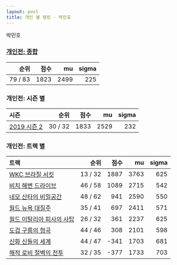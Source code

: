 ```yaml
---
layout: post
title: 개인 별 랭킹 - 박민호
---
```


박민호

### [개인전: 종합](../singles-full)

| 순위 | 점수 | mu | sigma |
|---:|---:|---:|---:|
| 79 / 83 | 1823 | 2499 | 225 |

### 개인전: 시즌 별

| 시즌 | 순위 | 점수 | mu | sigma |
|:---|---:|---:|---:|---:|
| [2019 시즌 2](../s2019_2) | 30 / 32 | 1833 | 2529 | 232 |

### 개인전: 트랙 별

| 트랙 | 순위 | 점수 | mu | sigma |
|:---|---:|---:|---:|---:|
| [WKC 브라질 서킷](../brazil) | 13 / 32 | 1887 | 3763 | 625 |
| [비치 해변 드라이브](../haebyun) | 46 / 58 | 1089 | 2715 | 542 |
| [네모 산타의 비밀공간](../santa) | 48 / 62 | 941 | 2590 | 550 |
| [월드 뉴욕 대질주](../newyork) | 35 / 41 | 697 | 2411 | 571 |
| [월드 이탈리아 피사의 사탑](../pizza) | 26 / 32 | 361 | 2237 | 625 |
| [도검 구름의 협곡](../hyupgog) | 44 / 46 | 308 | 2101 | 598 |
| [신화 신들의 세계](../shinsegye) | 44 / 47 | -341 | 1703 | 681 |
| [해적 로비 절벽의 전투](../lobby) | 32 / 35 | -377 | 1733 | 703 |
